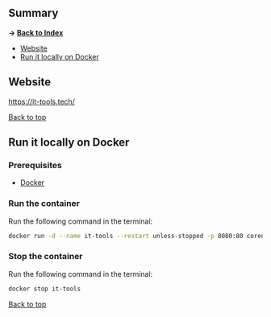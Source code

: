 ## Summary

**-> [Back to Index](./README.md)**

* [Website](#website)
* [Run it locally on Docker](#run-it-locally-on-docker)

## Website

https://it-tools.tech/

[Back to top](#summary)

## Run it locally on Docker

### Prerequisites

- [Docker](https://www.docker.com/get-started/)

### Run the container

Run the following command in the terminal:

```bash
docker run -d --name it-tools --restart unless-stopped -p 8080:80 corentinth/it-tools:latest
```

### Stop the container

Run the following command in the terminal:

```bash
docker stop it-tools
```

[Back to top](#summary)